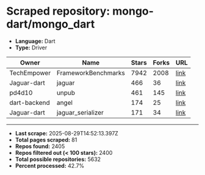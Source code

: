 # Scraped repository: mongo-dart/mongo_dart
* **Language:** Dart
* **Type:** Driver

| Owner | Name | Stars | Forks | URL |
|---|---|---|---|---|
| TechEmpower | FrameworkBenchmarks | 7942 | 2008 | [link](https://github.com/TechEmpower/FrameworkBenchmarks) |
| Jaguar-dart | jaguar | 466 | 36 | [link](https://github.com/Jaguar-dart/jaguar) |
| pd4d10 | unpub | 461 | 145 | [link](https://github.com/pd4d10/unpub) |
| dart-backend | angel | 174 | 25 | [link](https://github.com/dart-backend/angel) |
| Jaguar-dart | jaguar_serializer | 171 | 34 | [link](https://github.com/Jaguar-dart/jaguar_serializer) |

---
* **Last scrape:** 2025-08-29T14:52:13.397Z
* **Total pages scraped:** 81
* **Repos found:** 2405
* **Repos filtered out (< 100 stars):** 2400
* **Total possible repositories:** 5632
* **Percent processed:** 42.7%
